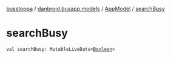 [busstoppa](../../index.md) / [danbroid.busapp.models](../index.md) / [AppModel](index.md) / [searchBusy](./search-busy.md)

# searchBusy

`val searchBusy: MutableLiveData<`[`Boolean`](https://kotlinlang.org/api/latest/jvm/stdlib/kotlin/-boolean/index.html)`>`
